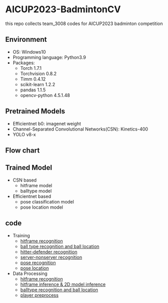# AICUP2023-BadmintonCV

this repo collects team_3008 codes for AICUP2023 badminton competition 

## Environment
- OS: Windows10
- Programming language: Python3.9
- Packages:
  - Torch 1.7.1
  - Torchvision 0.8.2
  - Timm 0.4.12
  - scikit-learn 1.2.2
  - pandas 1.1.5
  - opencv-python 4.5.1.48

## Pretrained Models
- Efficientnet b0: imagenet weight
- Channel-Separated Convolutional Networks(CSN): Kinetics-400
- YOLO v8-x

## Flow chart

## Trained Model
- CSN based
  - hitframe model
  - balltype model
- Efficientnet based
  - pose classification model
  - pose location model

## code
- Training
  - [hitframe recognition](Train_3D_hitframe.ipynb)
  - [ball type recognition and ball location](Train_3D_Balltype.ipynb)
  - [hitter-defender recognition](train_efficient_5fold_hitter.ipynb)
  - [server-nonserver recognition](train_efficient_5fold_serve.ipynb)
  - [pose recognition](train_efficient_5fold_classification.ipynb)
  - [pose location](train_efficient_distance_with_augmentation.ipynb)
- Data Processing
  - [hitframe recognition](Test_3D_hitframe.ipynb)
  - [hitframe inference & 2D model inference](inference_classification.ipynb)
  - [balltype recognition and ball location](./Test_3D_Balltype.ipynb)
  - [player preprocess](yolo_preprocess.ipynb)

